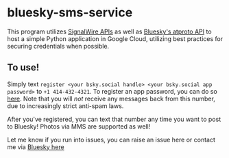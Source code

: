 # bluesky-sms-service
This program utilizes [SignalWire APIs](https://developer.signalwire.com/technical-reference/) as well as [Bluesky's atproto API](https://atproto.com/docs) to host a simple Python application in Google Cloud, utilizing best practices for securing credentials when possible. 

## To use!
Simply text `register <your bsky.social handle> <your bsky.social app password>` to `+1 414-432-4321`. To register an app password, you can do so [here](https://bsky.app/settings/app-passwords). Note that you will *not* receive any messages back from this number, due to increasingly strict anti-spam laws. 

After you've registered, you can text that number any time you want to post to Bluesky! Photos via MMS are supported as well! 

Let me know if you run into issues, you can raise an issue here or contact me via [Bluesky here](https://bsky.app/profile/assf.art)
